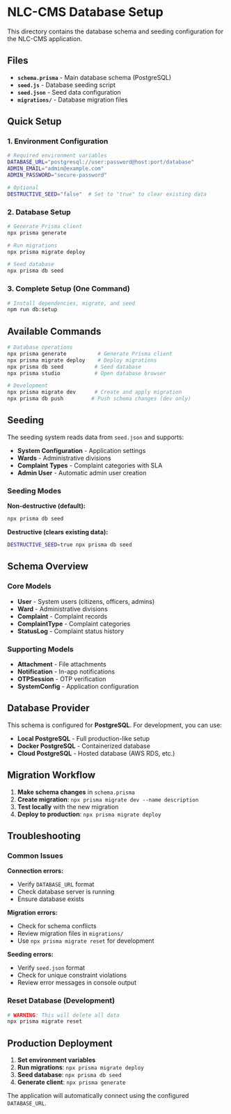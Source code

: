 # NLC-CMS Database Setup

This directory contains the database schema and seeding configuration for the NLC-CMS application.

## Files

- **`schema.prisma`** - Main database schema (PostgreSQL)
- **`seed.js`** - Database seeding script
- **`seed.json`** - Seed data configuration
- **`migrations/`** - Database migration files

## Quick Setup

### 1. Environment Configuration

```bash
# Required environment variables
DATABASE_URL="postgresql://user:password@host:port/database"
ADMIN_EMAIL="admin@example.com"
ADMIN_PASSWORD="secure-password"

# Optional
DESTRUCTIVE_SEED="false"  # Set to "true" to clear existing data
```

### 2. Database Setup

```bash
# Generate Prisma client
npx prisma generate

# Run migrations
npx prisma migrate deploy

# Seed database
npx prisma db seed
```

### 3. Complete Setup (One Command)

```bash
# Install dependencies, migrate, and seed
npm run db:setup
```

## Available Commands

```bash
# Database operations
npx prisma generate          # Generate Prisma client
npx prisma migrate deploy    # Deploy migrations
npx prisma db seed          # Seed database
npx prisma studio           # Open database browser

# Development
npx prisma migrate dev      # Create and apply migration
npx prisma db push         # Push schema changes (dev only)
```

## Seeding

The seeding system reads data from `seed.json` and supports:

- **System Configuration** - Application settings
- **Wards** - Administrative divisions
- **Complaint Types** - Complaint categories with SLA
- **Admin User** - Automatic admin user creation

### Seeding Modes

**Non-destructive (default):**
```bash
npx prisma db seed
```

**Destructive (clears existing data):**
```bash
DESTRUCTIVE_SEED=true npx prisma db seed
```

## Schema Overview

### Core Models
- **User** - System users (citizens, officers, admins)
- **Ward** - Administrative divisions
- **Complaint** - Complaint records
- **ComplaintType** - Complaint categories
- **StatusLog** - Complaint status history

### Supporting Models
- **Attachment** - File attachments
- **Notification** - In-app notifications
- **OTPSession** - OTP verification
- **SystemConfig** - Application configuration

## Database Provider

This schema is configured for **PostgreSQL**. For development, you can use:

- **Local PostgreSQL** - Full production-like setup
- **Docker PostgreSQL** - Containerized database
- **Cloud PostgreSQL** - Hosted database (AWS RDS, etc.)

## Migration Workflow

1. **Make schema changes** in `schema.prisma`
2. **Create migration**: `npx prisma migrate dev --name description`
3. **Test locally** with the new migration
4. **Deploy to production**: `npx prisma migrate deploy`

## Troubleshooting

### Common Issues

**Connection errors:**
- Verify `DATABASE_URL` format
- Check database server is running
- Ensure database exists

**Migration errors:**
- Check for schema conflicts
- Review migration files in `migrations/`
- Use `npx prisma migrate reset` for development

**Seeding errors:**
- Verify `seed.json` format
- Check for unique constraint violations
- Review error messages in console output

### Reset Database (Development)

```bash
# WARNING: This will delete all data
npx prisma migrate reset
```

## Production Deployment

1. **Set environment variables**
2. **Run migrations**: `npx prisma migrate deploy`
3. **Seed database**: `npx prisma db seed`
4. **Generate client**: `npx prisma generate`

The application will automatically connect using the configured `DATABASE_URL`.